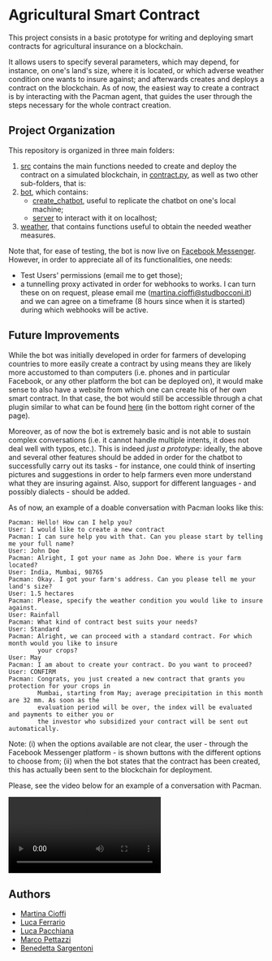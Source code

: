 # Agricultural Smart Contract

This project consists in a basic prototype for writing and deploying smart contracts for agricultural insurance on a blockchain.

It allows users to specify several parameters, which may depend, for instance, on one's land's size, where it is located, or which adverse weather condition one wants to insure against; and afterwards creates and deploys a contract on the blockchain. 
As of now, the easiest way to create a contract is by interacting with the Pacman agent, that guides the user through the steps necessary for the whole contract creation.


## Project Organization

This repository is organized in three main folders:
1. [src](src) contains the main functions needed to create and deploy the contract on a simulated blockchain, in [contract.py](src/contract.py), as well as two other sub-folders, that is:
2. [bot](src/bot), which contains: 
    - [create_chatbot](src/bot/create_chatbot), useful to replicate the chatbot on one's local machine;
    - [server](src/bot/server) to interact with it on localhost;
3. [weather](weather/bot), that contains functions useful to obtain the needed weather measures.

Note that, for ease of testing, the bot is now live on [Facebook Messenger](https://www.facebook.com/pacmanweatheragent/?view_public_for=105311567631131). 
However, in order to appreciate all of its functionalities, one needs:
- Test Users' permissions (email me to get those);
- a tunnelling proxy activated in order for webhooks to works. I can turn these on on request, please email me (martina.cioffi@studbocconi.it) and we can agree on a timeframe (8 hours since when it is started) during which webhooks will be active.

## Future Improvements

While the bot was initially developed in order for farmers of developing countries to more easily create a contract by using means they are likely more accustomed to than computers (i.e. phones and in particular Facebook, or any other platform the bot can be deployed on), it would make sense to also have a website from which one can create his of her own smart contract. In that case, the bot would still be accessible through a chat plugin similar to what can be found [here](https://martinacioffi.github.io/projects/) (in the bottom right corner of the page).

Moreover, as of now the bot is extremely basic and is not able to sustain complex conversations (i.e. it cannot handle multiple intents, it does not deal well with typos, etc.).
This is indeed *just a prototype*: ideally, the above and several other features should be added in order for the chatbot to successfully carry out its tasks - for instance, one could think of inserting pictures and suggestions in order to help farmers even more understand what they are insuring against. Also, support for different languages - and possibly dialects - should be added.

As of now, an example of a doable conversation with Pacman looks like this:

    Pacman: Hello! How can I help you?
    User: I would like to create a new contract
    Pacman: I can sure help you with that. Can you please start by telling me your full name?
    User: John Doe
    Pacman: Alright, I got your name as John Doe. Where is your farm located?
    User: India, Mumbai, 98765
    Pacman: Okay. I got your farm's address. Can you please tell me your land's size?
    User: 1.5 hectares
    Pacman: Please, specify the weather condition you would like to insure against.
    User: Rainfall
    Pacman: What kind of contract best suits your needs?
    User: Standard
    Pacman: Alright, we can proceed with a standard contract. For which month would you like to insure
            your crops?
    User: May
    Pacman: I am about to create your contract. Do you want to proceed?
    User: CONFIRM
    Pacman: Congrats, you just created a new contract that grants you protection for your crops in 
            Mumbai, starting from May; average precipitation in this month are 32 mm. As soon as the 
            evaluation period will be over, the index will be evaluated and payments to either you or
            the investor who subsidized your contract will be sent out automatically.
    
Note: 
(i) when the options available are not clear, the user - through the Facebook Messenger platform - is shown buttons with the different options to choose from; 
(ii) when the bot states that the contract has been created, this has actually been sent to the blockchain for deployment. 

Please, see the video below for an example of a conversation with Pacman.


![](src/bot/pacmanOK_compressed.mov)
## Authors

- [Martina Cioffi](https://github.com/martinacioffi)
- [Luca Ferrario](https://github.com/lucafirefox)
- [Luca Pacchiana](https://github.com/LucaPacchiana)
- [Marco Pettazzi](https://github.com/Marco-Pettazzi)
- [Benedetta Sargentoni](https://github.com/benedettasrg)

